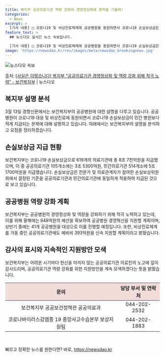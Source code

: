 ```yaml
---
title: 복지부 공공의료기관 역량 강화와 경영정상화에 총력을 기울여!
categories:
  - News
excerpt: >
  [기사 내용] □ 코로나19 및 비상진료체계에 공공병원을 동원하면서 코로나19 손실보상금은 민간 보다 적게 …
feature_text: >
  ## 뉴스다오 실시간 뉴스 속보입니다.

  [기사 내용] □ 코로나19 및 비상진료체계에 공공병원을 동원하면서 코로나19 손실보상금은 민간 보다 적게 …
image: 'https://newsdao.kr/res/images/meta/newsdao_breakingnews.jpg'
---
```


![뉴스다오 속보](https://newsdao.kr/res/images/meta/newsdao_breakingnews.jpg)

<p>출처: <a href="https://newsdao.kr/3334" rel="dofollow">[사실은 이렇습니다] 복지부 “공공의료기관 경영정상화 및 역량 강화 위해 적극 노력” - 보건복지부</a> | 뉴스다오</p>

<h2 data-ke-size="size26">복지부 설명 분석</h2>
<p data-ke-size="size16">3월 13일 경향신문에서는 보건복지부의 공공병원에 대한 설명을 다루고 있습니다. 공공병원이 코로나19 대응 및 비상진료에 동원되면서 코로나19 손실보상금이 민간 병원보다 적게 지급되는 문제에 대해 설명하고 있습니다. 아래에서는 보건복지부의 설명을 분석하고 요점을 정리하겠습니다.</p>

<h2 data-ke-size="size26">손실보상금 지급 현황</h2>
<p data-ke-size="size16">보건복지부는 코로나19 손실보상금으로 619개의 의료기관에 총 8조 7천억원을 지급했으며, 이 중 공공의료기관 105개소에는 3조 5300억원, 민간의료기관 514개소에 5조 1700억원을 지급했습니다. 손실보상금은 전문가 및 의료관계자가 참여한 손실보상위원회에서 결정된 기준을 공공의료기관과 민간의료기관에 동일하게 적용하여 지급된 것으로 보고 있습니다.</p>

<h2 data-ke-size="size26">공공병원 역량 강화 계획</h2>
<p data-ke-size="size16">보건복지부는 공공병원의 경영정상화 및 역량을 강화하기 위해 적극 노력하고 있는데, 이를 위해 올해에는 948억원의 예산을 확보하여 공공병원 경영혁신을 지원할 계획이며, 상반기 중에는 41개 공공병원을 대상으로 이를 진행할 예정입니다. 또한, 비상진료체계를 가동 중인 공공의료기관에도 예비비 393억원을 신속 지원할 계획이라고 밝혔습니다.</p>

<h2 data-ke-size="size26">감사의 표시와 지속적인 지원방안 모색</h2>
<p data-ke-size="size16">보건복지부는 어려운 시기마다 헌신을 아끼지 않는 공공의료기관 의료진의 노고에 깊이 감사드리며, 공공의료기관 역량 강화를 위한 지원방안을 계속 모색하겠다는 뜻을 밝혔습니다.</p>

<table>
	<thead>
		<tr>
			<th style="text-align: center; background-color: #f2dcdb;">문의</th>
			<th style="text-align: center; background-color: #f2dcdb;">담당 부서 및 연락처</th>
		</tr>
	</thead>
	<tbody>
		<tr>
			<td style="text-align: center;">보건복지부 공공보건정책관 공공의료과</td>
			<td style="text-align: center;">044-202-2532</td>
		</tr>
		<tr>
			<td style="text-align: center;">코로나바이러스감염증 19 중앙사고수습본부 보상지원팀</td>
			<td style="text-align: center;">044-202-1883</td>
		</tr>
	</tbody>
</table>
<p data-ke-size="size16">&nbsp;</p> 

빠르고 정확한 뉴스를 원한다면? 바로, <a href="https://newsdao.kr" rel="dofollow">https://newsdao.kr</a>


